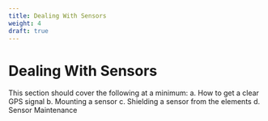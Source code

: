 ```yaml
---
title: Dealing With Sensors
weight: 4
draft: true
---
```


# Dealing With Sensors

This section should cover the following at a minimum:
a.	How to get a clear GPS signal
b.	Mounting a sensor
c.	Shielding a sensor from the elements
d.	Sensor Maintenance 
